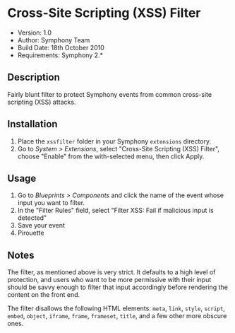 # Cross-Site Scripting (XSS) Filter

- Version: 1.0
- Author: Symphony Team
- Build Date: 18th October 2010
- Requirements: Symphony 2.*

## Description

Fairly blunt filter to protect Symphony events from common cross-site scripting (XSS) attacks.

## Installation

1. Place the `xssfilter` folder in your Symphony `extensions` directory.
2. Go to _System > Extensions_, select "Cross-Site Scripting (XSS) Filter", choose "Enable" from the with-selected menu, then click Apply.

## Usage

1. Go to _Blueprints > Components_ and click the name of the event whose input you want to filter.
2. In the "Filter Rules" field, select "Filter XSS: Fail if malicious input is detected"
3. Save your event
4. Pirouette

## Notes

The filter, as mentioned above is very strict. It defaults to a high level of protection, and users who want to be more permissive with their input should be savvy enough to filter that input accordingly before rendering the content on the front end.

The filter disallows the following HTML elements: `meta`, `link`, `style`, `script`, `embed`, `object`, `iframe`, `frame`, `frameset`, `title`, and a few other more obscure ones.
